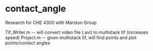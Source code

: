 # contact_angle
Research for CHE 4300 with Marston Group

Tif_Writer.m -- will convert video file (.avi) to multistack tif (increases speed)
Project.m -- given multistack tif, will find points and plot points/contact angles